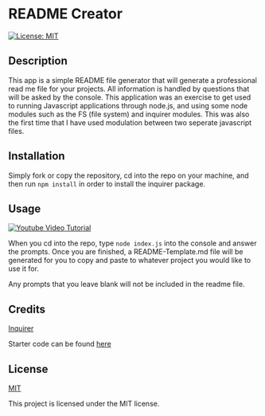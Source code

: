 # README Creator
[![License: MIT](https://img.shields.io/badge/License-MIT-yellow.svg)](https://opensource.org/licenses/MIT)
## Description

This app is a simple README file generator that will generate a professional read me file for your projects.  All information is handled by questions that will be asked by the console.  This application was an exercise to get used to running Javascript applications through node.js, and using some node modules such as the FS (file system) and inquirer modules.  This was also the first time that I have used modulation between two seperate javascript files.  

## Installation
Simply fork or copy the repository, cd into the repo on your machine, and then run `npm install` in order to install the inquirer package.   

## Usage

[![Youtube Video Tutorial](https://img.youtube.com/vi/ThE2ezoN_AY/0.jpg)](https://www.youtube.com/watch?v=ThE2ezoN_AY)


When you cd into the repo, type `node index.js` into the console and answer the prompts.  Once you are finished, a README-Template.md file will be generated for you to copy and paste to whatever project you would like to use it for.  

Any prompts that you leave blank will not be included in the readme file.
## Credits
[Inquirer](https://www.npmjs.com/package/inquirer)

Starter code can be found [here](https://github.com/coding-boot-camp/potential-enigma)

## License
[MIT](https://opensource.org/licenses/MIT)

This project is licensed under the MIT license.


